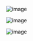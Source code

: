 ![image](https://github.com/user-attachments/assets/bce989eb-2d6c-4c09-993b-5bc695d37176)

![image](https://github.com/user-attachments/assets/60adc073-ecb8-41b5-aef0-dd610e7dfef3)

![image](https://github.com/user-attachments/assets/7559559b-6fef-45b5-87ba-7ffcfdebe208)
